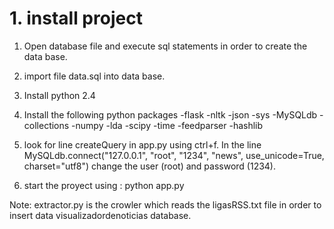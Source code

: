 # 1. install project 
1. Open database file and execute sql statements in order to create the data base.
2. import file data.sql into data base. 
3. Install python 2.4
4. Install the following python packages
-flask
-nltk
-json
-sys
-MySQLdb
-collections
-numpy
-lda
-scipy
-time
-feedparser
-hashlib

5. look for line createQuery in app.py using ctrl+f. In the line MySQLdb.connect("127.0.0.1", "root", "1234", "news", use_unicode=True, charset="utf8") change the user (root) and password (1234).
6. start the proyect using : python app.py

Note:
extractor.py is the crowler which reads the ligasRSS.txt file in order to insert data visualizadordenoticias database.

 
